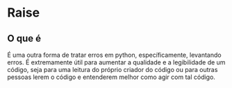 # Raise

## O que é

É uma outra forma de tratar erros em python, específicamente, levantando erros. É extremamente útil para aumentar a qualidade e a legibilidade de um código, seja para uma leitura do próprio criador do código ou para outras pessoas lerem o código e entenderem melhor como agir com tal código.
